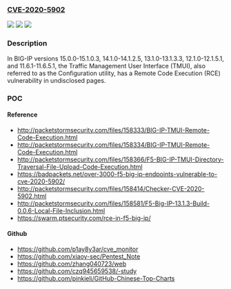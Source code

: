 ### [CVE-2020-5902](https://cve.mitre.org/cgi-bin/cvename.cgi?name=CVE-2020-5902)
![](https://img.shields.io/static/v1?label=Product&message=BIG-IP&color=blue)
![](https://img.shields.io/static/v1?label=Version&message=n%2Fa&color=blue)
![](https://img.shields.io/static/v1?label=Vulnerability&message=RCE&color=brighgreen)

### Description

In BIG-IP versions 15.0.0-15.1.0.3, 14.1.0-14.1.2.5, 13.1.0-13.1.3.3, 12.1.0-12.1.5.1, and 11.6.1-11.6.5.1, the Traffic Management User Interface (TMUI), also referred to as the Configuration utility, has a Remote Code Execution (RCE) vulnerability in undisclosed pages.

### POC

#### Reference
- http://packetstormsecurity.com/files/158333/BIG-IP-TMUI-Remote-Code-Execution.html
- http://packetstormsecurity.com/files/158334/BIG-IP-TMUI-Remote-Code-Execution.html
- http://packetstormsecurity.com/files/158366/F5-BIG-IP-TMUI-Directory-Traversal-File-Upload-Code-Execution.html
- https://badpackets.net/over-3000-f5-big-ip-endpoints-vulnerable-to-cve-2020-5902/
- http://packetstormsecurity.com/files/158414/Checker-CVE-2020-5902.html
- http://packetstormsecurity.com/files/158581/F5-Big-IP-13.1.3-Build-0.0.6-Local-File-Inclusion.html
- https://swarm.ptsecurity.com/rce-in-f5-big-ip/

#### Github
- https://github.com/p1ay8y3ar/cve_monitor
- https://github.com/xiaoy-sec/Pentest_Note
- https://github.com/zhang040723/web
- https://github.com/czq945659538/-study
- https://github.com/pinkieli/GitHub-Chinese-Top-Charts

